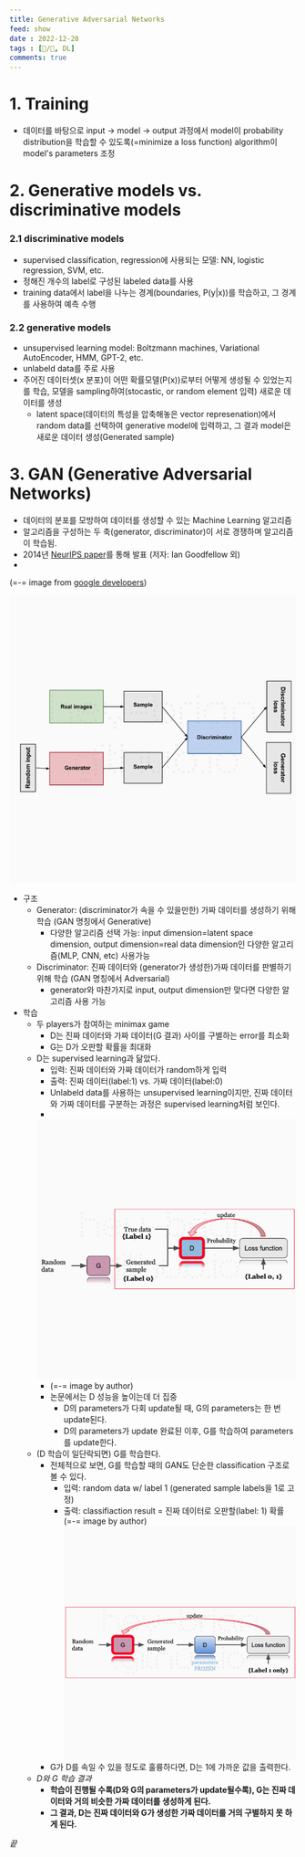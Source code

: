 ```yaml
---
title: Generative Adversarial Networks
feed: show
date : 2022-12-28
tags : [📝️/🌲️, DL]
comments: true
---
```


# 1. Training
- 데이터를 바탕으로 input -> model -> output 과정에서 model이 probability distribution을 학습할 수 있도록(=minimize a loss function) algorithm이 model's parameters 조정

# 2. Generative models vs. discriminative models
### 2.1 discriminative models
- supervised classification, regression에 사용되는 모델: NN, logistic regression, SVM, etc.
- 정해진 개수의 label로 구성된 labeled data를 사용
- training data에서 label을 나누는 경계(boundaries, P(y\|x))를 학습하고, 그 경계를 사용하여 예측 수행

### 2.2 generative models
- unsupervised learning model: Boltzmann machines, Variational AutoEncoder, HMM, GPT-2, etc.
- unlabeld data를 주로 사용
- 주어진 데이터셋(x 분포)이 어떤 확률모델(P(x))로부터 어떻게 생성될 수 있었는지를 학습, 모델을 sampling하여(stocastic, or random element 입력) 새로운 데이터를 생성
	+ latent space(데이터의 특성을 압축해놓은 vector represenation)에서 random data를 선택하여 generative model에 입력하고, 그 결과 model은 새로운 데이터 생성(Generated sample)

# 3. GAN (Generative Adversarial Networks)
- 데이터의 분포를 모방하여 데이터를 생성할 수 있는 Machine Learning 알고리즘
- 알고리즘을 구성하는 두 축(generator, discriminator)이 서로 경쟁하며 알고리즘이 학습됨. 
- 2014년 [NeurIPS paper](https://papers.nips.cc/paper/5423-generative-adversarial-nets.pdf)를 통해 발표 (저자: Ian Goodfellow 외)
- 
(\=\-\= image from [google developers](https://developers.google.com/machine-learning/gan/gan_structure))

![](/attachments/Screenshot_2022-12-29_at_81037_AM_watermarked.png)
- 구조
	+ Generator: (discriminator가 속을 수 있을만한) 가짜 데이터를 생성하기 위해 학습 (GAN 명칭에서 Generative)
		* 다양한 알고리즘 선택 가능: input dimension=latent space dimension, output dimension=real data dimension인 다양한 알고리즘(MLP, CNN, etc) 사용가능
	+ Discriminator: 진짜 데이터와 (generator가 생성한)가짜 데이터를 판별하기 위해 학습 (GAN 명칭에서 Adversarial)
		* generator와 마찬가지로 input, output dimension만 맞다면 다양한 알고리즘 사용 가능
- 학습
	+ 두 players가 참여하는 minimax game
		* D는 진짜 데이터와 가짜 데이터(G 결과) 사이를 구별하는 error를 최소화
		* G는 D가 오판할 확률을 최대화
	+ D는 supervised learning과 닮았다.
		* 입력: 진짜 데이터와 가짜 데이터가 random하게 입력
		* 출력: 진짜 데이터(label:1) vs. 가짜 데이터(label:0)
		* Unlabeld data를 사용하는 unsupervised learning이지만, 진짜 데이터와 가짜 데이터를 구분하는 과정은 supervised learning처럼 보인다.
		* 
		![](/attachments/Screenshot_2022-12-29_at_80330_AM_watermarked.png)
		- (\=\-\= image by author)
		* 논문에서는 D 성능을 높이는데 더 집중
			- D의 parameters가 다회 update될 때, G의 parameters는 한 번 update된다.
			- D의 parameters가 update 완료된 이후, G를 학습하여 parameters를 update한다.
	+ (D 학습이 일단락되면) G를 학습한다. 
		* 전체적으로 보면, G를 학습할 때의 GAN도 단순한 classification 구조로 볼 수 있다.
			- 입력: random data w/ label 1 (generated sample labels을 1로 고정) 
			- 출력: classifiaction result = 진짜 데이터로 오판할(label: 1) 확률
			(\=\-\= image by author)
			![](/attachments/Screenshot_2022-12-29_at_80338_AM_watermarked.png)
		* G가 D를 속일 수 있을 정도로 훌륭하다면, D는 1에 가까운 값을 출력한다.
	+ *D와 G 학습 결과*
		* **학습이 진행될 수록(D와 G의 parameters가 update될수록), G는 진짜 데이터와 거의 비슷한 가짜 데이터를 생성하게 된다.**
		* **그 결과, D는 진짜 데이터와 G가 생성한 가짜 데이터를 거의 구별하지 못 하게 된다.**

_끝_
